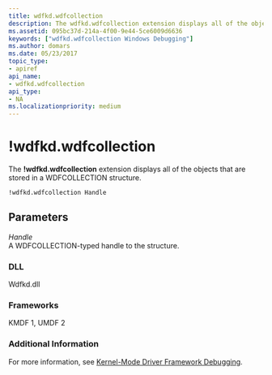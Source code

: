 ```yaml
---
title: wdfkd.wdfcollection
description: The wdfkd.wdfcollection extension displays all of the objects that are stored in a WDFCOLLECTION structure.
ms.assetid: 095bc37d-214a-4f00-9e44-5ce6009d6636
keywords: ["wdfkd.wdfcollection Windows Debugging"]
ms.author: domars
ms.date: 05/23/2017
topic_type:
- apiref
api_name:
- wdfkd.wdfcollection
api_type:
- NA
ms.localizationpriority: medium
---
```


# !wdfkd.wdfcollection


The **!wdfkd.wdfcollection** extension displays all of the objects that are stored in a WDFCOLLECTION structure.

```dbgcmd
!wdfkd.wdfcollection Handle
```

## <span id="Parameters"></span><span id="parameters"></span><span id="PARAMETERS"></span>Parameters


<span id="_______Handle______"></span><span id="_______handle______"></span><span id="_______HANDLE______"></span> *Handle*   
A WDFCOLLECTION-typed handle to the structure.

### <span id="DLL"></span><span id="dll"></span>DLL

Wdfkd.dll

### <span id="Frameworks"></span><span id="frameworks"></span><span id="FRAMEWORKS"></span>Frameworks

KMDF 1, UMDF 2

### <span id="Additional_Information"></span><span id="additional_information"></span><span id="ADDITIONAL_INFORMATION"></span>Additional Information

For more information, see [Kernel-Mode Driver Framework Debugging](kernel-mode-driver-framework-debugging.md).

 

 





